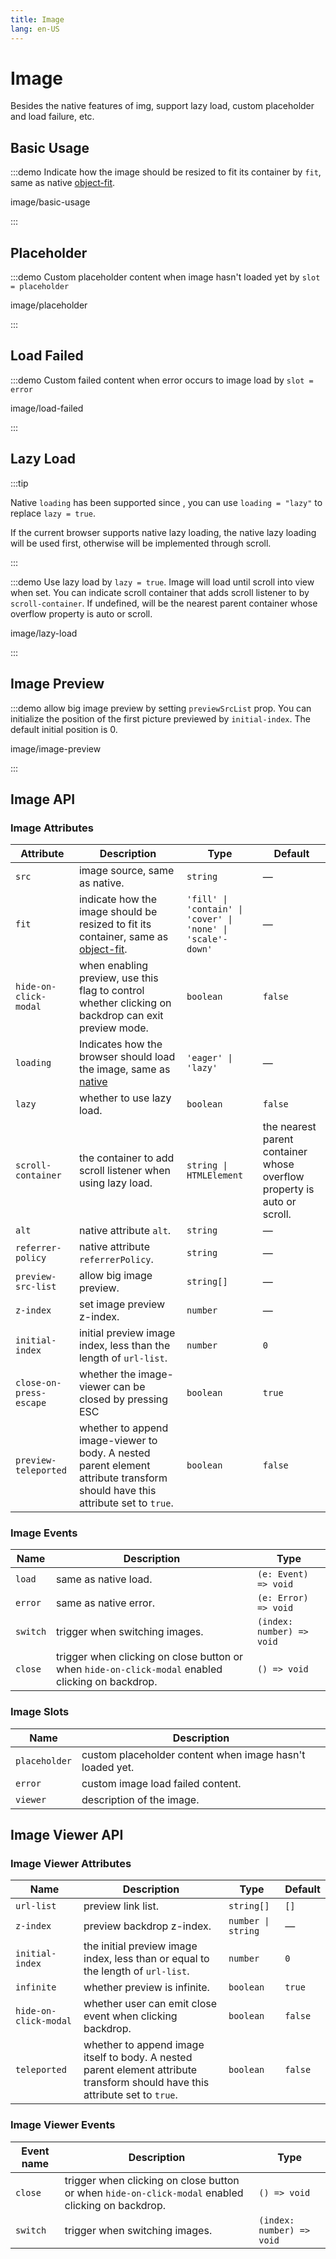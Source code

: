 ```yaml
---
title: Image
lang: en-US
---
```


# Image

Besides the native features of img, support lazy load, custom placeholder and load failure, etc.

## Basic Usage

:::demo Indicate how the image should be resized to fit its container by `fit`, same as native [object-fit](https://developer.mozilla.org/en-US/docs/Web/CSS/object-fit).

image/basic-usage

:::

## Placeholder

:::demo Custom placeholder content when image hasn't loaded yet by `slot = placeholder`

image/placeholder

:::

## Load Failed

:::demo Custom failed content when error occurs to image load by `slot = error`

image/load-failed

:::

## Lazy Load

:::tip

Native `loading` has been supported since <VersionTag version="2.2.3" />, you can use `loading = "lazy"` to replace `lazy = true`.

If the current browser supports native lazy loading, the native lazy loading will be used first, otherwise will be implemented through scroll.

:::

:::demo Use lazy load by `lazy = true`. Image will load until scroll into view when set. You can indicate scroll container that adds scroll listener to by `scroll-container`. If undefined, will be the nearest parent container whose overflow property is auto or scroll.

image/lazy-load

:::

## Image Preview

:::demo allow big image preview by setting `previewSrcList` prop. You can initialize the position of the first picture previewed by `initial-index`. The default initial position is 0.

image/image-preview

:::

## Image API

### Image Attributes

| Attribute                                | Description                                                                                                                                       | Type                                                        | Default                                                                 |
| ---------------------------------------- | ------------------------------------------------------------------------------------------------------------------------------------------------- | ----------------------------------------------------------- | ----------------------------------------------------------------------- |
| `src`                                    | image source, same as native.                                                                                                                     | `string`                                                    | —                                                                       |
| `fit`                                    | indicate how the image should be resized to fit its container, same as [object-fit](https://developer.mozilla.org/en-US/docs/Web/CSS/object-fit). | `'fill' \| 'contain' \| 'cover' \| 'none' \| 'scale'-down'` | —                                                                       |
| `hide-on-click-modal`                    | when enabling preview, use this flag to control whether clicking on backdrop can exit preview mode.                                               | `boolean`                                                   | `false`                                                                 |
| `loading` <VersionTag version="2.2.3" /> | Indicates how the browser should load the image, same as [native](https://developer.mozilla.org/en-US/docs/Web/HTML/Element/img#attr-loading)     | `'eager' \| 'lazy'`                                         | —                                                                       |
| `lazy`                                   | whether to use lazy load.                                                                                                                         | `boolean`                                                   | `false`                                                                 |
| `scroll-container`                       | the container to add scroll listener when using lazy load.                                                                                        | `string \| HTMLElement`                                     | the nearest parent container whose overflow property is auto or scroll. |
| `alt`                                    | native attribute `alt`.                                                                                                                           | `string`                                                    | —                                                                       |
| `referrer-policy`                        | native attribute `referrerPolicy`.                                                                                                                | `string`                                                    | —                                                                       |
| `preview-src-list`                       | allow big image preview.                                                                                                                          | `string[]`                                                  | —                                                                       |
| `z-index`                                | set image preview z-index.                                                                                                                        | `number`                                                    | —                                                                       |
| `initial-index`                          | initial preview image index, less than the length of `url-list`.                                                                                  | `number`                                                    | `0`                                                                     |
| `close-on-press-escape`                  | whether the image-viewer can be closed by pressing ESC                                                                                            | `boolean`                                                   | `true`                                                                  |
| `preview-teleported`                     | whether to append image-viewer to body. A nested parent element attribute transform should have this attribute set to `true`.                     | `boolean`                                                   | `false`                                                                 |

### Image Events

| Name     | Description                                                                                       | Type                      |
| -------- | ------------------------------------------------------------------------------------------------- | ------------------------- |
| `load`   | same as native load.                                                                              | `(e: Event) => void`      |
| `error`  | same as native error.                                                                             | `(e: Error) => void`      |
| `switch` | trigger when switching images.                                                                    | `(index: number) => void` |
| `close`  | trigger when clicking on close button or when `hide-on-click-modal` enabled clicking on backdrop. | `() => void`              |

### Image Slots

| Name          | Description                                              |
| ------------- | -------------------------------------------------------- |
| `placeholder` | custom placeholder content when image hasn't loaded yet. |
| `error`       | custom image load failed content.                        |
| `viewer`      | description of the image.                                |

## Image Viewer API

### Image Viewer Attributes

| Name                  | Description                                                                                                                   | Type               | Default |
| --------------------- | ----------------------------------------------------------------------------------------------------------------------------- | ------------------ | ------- |
| `url-list`            | preview link list.                                                                                                            | `string[]`         | `[]`    |
| `z-index`             | preview backdrop z-index.                                                                                                     | `number \| string` | —       |
| `initial-index`       | the initial preview image index, less than or equal to the length of `url-list`.                                              | `number`           | `0`     |
| `infinite`            | whether preview is infinite.                                                                                                  | `boolean`          | `true`  |
| `hide-on-click-modal` | whether user can emit close event when clicking backdrop.                                                                     | `boolean`          | `false` |
| `teleported`          | whether to append image itself to body. A nested parent element attribute transform should have this attribute set to `true`. | `boolean`          | `false` |

### Image Viewer Events

| Event name | Description                                                                                       | Type                      |
| ---------- | ------------------------------------------------------------------------------------------------- | ------------------------- |
| `close`    | trigger when clicking on close button or when `hide-on-click-modal` enabled clicking on backdrop. | `() => void`              |
| `switch`   | trigger when switching images.                                                                    | `(index: number) => void` |
